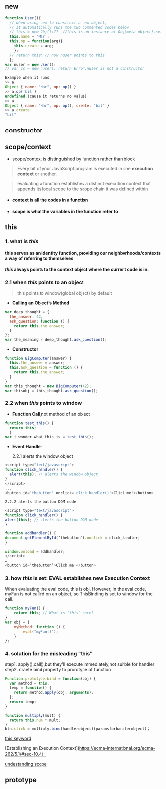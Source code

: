 ## new
``` javascript
function User(){
  // when using new to construct a new object,
  // it automatically runs the two commented codes below
  // this = new Obj();??  //this is an instance of Obj(meta object),set properties of this below
  this.name = 'Mar';
  this.op = function(arg){
    this.create = arg;
    };
  // return this; // now nuser points to this
  };
var nuser = new User();
// var cc = new nuser() return Error,nuser is not a constructor
```

``` javascript
Example when it runs
>> a
Object { name: "Mar", op: op() }
>> a.op('bil')
undefined (cause it returns no value)
>> a
Object { name: "Mar", op: op(), create: "bil" }
>> a.create
"bil"
```

## constructor

## scope/context
* scope/context is distinguished by function rather than block

> Every bit of your JavaScript program is executed in one **execution context** or another.

> evaluating a function establishes a distinct execution context that appends 
its local scope to the scope chain it was defined within

* #### context is all the codes in a function
* #### scope is what the variables in the function refer to



## this

### 1. what is *this*

#### this serves as an identity function, providing our neighborhoods/contexts a way of referring to themselves
#### *this* always points to the context object where the current code is in.

### 2.1 when *this* points to an object
> this points to window(global object) by default

* **Calling an Object’s Method**

``` javascript
var deep_thought = {
  the_answer: 42,
  ask_question: function () {
    return this.the_answer;
  }
};
var the_meaning = deep_thought.ask_question();
```

* **Constructor** 

``` javascript
function BigComputer(answer) {
  this.the_answer = answer;
  this.ask_question = function () {
    return this.the_answer;
  }
}
var this_thought = new BigComputer(42);
var thisobj = this_thought.ask_question();
```

### 2.2 when *this* points to window



* **Function Call**,not method of an object

``` javascript
function test_this() {
  return this;
  }
var i_wonder_what_this_is = test_this();
```

* **Event Handler**

    2.2.1 alerts the window object

``` javascript
<script type="text/javascript">
function click_handler() {
  alert(this); // alerts the window object
}
</script>
...
<button id='thebutton' onclick='click_handler()'>Click me!</button> 
```

    2.2.2 alerts the button DOM node
``` javascript
<script type="text/javascript">
function click_handler() {
alert(this); // alerts the button DOM node
}

function addhandler() {
document.getElementById(‘thebutton’).onclick = click_handler;
}

window.onload = addhandler;
</script>
…
<button id=’thebutton’>Click me!</button>
```

### 3. how *this* is set: EVAL establishes new Execution Context
When evaluating the eval code, this is obj. 
However, in the eval code, myFun is not called on an object, 
so ThisBinding is set to window for the call.

``` javascript
function myFun() {
    return this; // What is `this` here?
}
var obj = {
    myMethod: function () {
        eval("myFun()");
    }
};
```

### 4. solution for the misleading "this"
step1. apply(),call(),but they'll execute immediately,not suitble for handler
step2. craete bind property to prorotype of function

``` javascript
Function.prototype.bind = function(obj) {
  var method = this,
  temp = function() {
    return method.apply(obj, arguments);
  };
  return temp;
}

function multiply(mult) {
  return this.num * mult;
}
btn.click = multiply.bind(handlerobject)(paramsforhandlerobject)；
```
[this keyword](https://stackoverflow.com/questions/3127429/how-does-the-this-keyword-work)

[Establishing an Execution Context](https://ecma-international.org/ecma-262/5.1/#sec-10.4）

[undestanding scope](http://www.digital-web.com/articles/scope_in_javascript/)

## prototype
